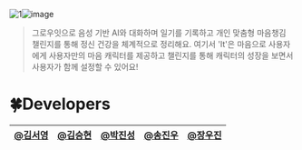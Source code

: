 ![1](https://github.com/user-attachments/assets/164923ac-e7f4-4ea3-ab45-46dd0100fc79)![image](https://github.com/user-attachments/assets/8040a8f4-e137-47ea-99e9-8aeaa64008ac)
> 그로우잇으로 음성 기반 AI와 대화하며 일기를 기록하고 개인 맞춤형 마음챙김 챌린지를 통해 정신 건강을 체계적으로 정리해요. 여기서 'It'은 마음으로 사용자에게 사용자만의 마음 캐릭터를 제공하고 챌린지를 통해 캐릭터의 성장을 보면서 사용자가 함께 설정할 수 있어요!
# 🍀Developers 
|[@김서영](https://github.com/syeongk)|[@김승현](https://github.com/sehyeo)|[@박진성](https://github.com/Jinseong01)|[@송진우](https://github.com/HSSJW)|[@장우진](https://github.com/Santoragi)|
|-----|-----|-----|-----|-----|
